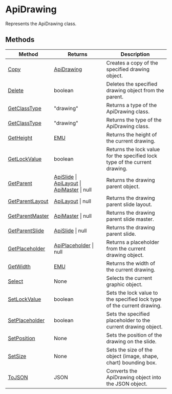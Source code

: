 # ApiDrawing

Represents the ApiDrawing class.


## Methods

| Method | Returns | Description |
| ------ | ------- | ----------- |
| [Copy](./Methods/Copy.md) | [ApiDrawing](../ApiDrawing/ApiDrawing.md) | Creates a copy of the specified drawing object. |
| [Delete](./Methods/Delete.md) | boolean | Deletes the specified drawing object from the parent. |
| [GetClassType](./Methods/GetClassType.md) | "drawing" | Returns a type of the ApiDrawing class. |
| [GetClassType](./Methods/GetClassType.md) | "drawing" | Returns the type of the ApiDrawing class. |
| [GetHeight](./Methods/GetHeight.md) | [EMU](../Enumeration/EMU.md) | Returns the height of the current drawing. |
| [GetLockValue](./Methods/GetLockValue.md) | boolean | Returns the lock value for the specified lock type of the current drawing. |
| [GetParent](./Methods/GetParent.md) | [ApiSlide](../ApiSlide/ApiSlide.md) \| [ApiLayout](../ApiLayout/ApiLayout.md) \| [ApiMaster](../ApiMaster/ApiMaster.md) \| null | Returns the drawing parent object. |
| [GetParentLayout](./Methods/GetParentLayout.md) | [ApiLayout](../ApiLayout/ApiLayout.md) \| null | Returns the drawing parent slide layout. |
| [GetParentMaster](./Methods/GetParentMaster.md) | [ApiMaster](../ApiMaster/ApiMaster.md) \| null | Returns the drawing parent slide master. |
| [GetParentSlide](./Methods/GetParentSlide.md) | [ApiSlide](../ApiSlide/ApiSlide.md) \| null | Returns the drawing parent slide. |
| [GetPlaceholder](./Methods/GetPlaceholder.md) | [ApiPlaceholder](../ApiPlaceholder/ApiPlaceholder.md) \| null | Returns a placeholder from the current drawing object. |
| [GetWidth](./Methods/GetWidth.md) | [EMU](../Enumeration/EMU.md) | Returns the width of the current drawing. |
| [Select](./Methods/Select.md) | None | Selects the current graphic object. |
| [SetLockValue](./Methods/SetLockValue.md) | boolean | Sets the lock value to the specified lock type of the current drawing. |
| [SetPlaceholder](./Methods/SetPlaceholder.md) | boolean | Sets the specified placeholder to the current drawing object. |
| [SetPosition](./Methods/SetPosition.md) | None | Sets the position of the drawing on the slide. |
| [SetSize](./Methods/SetSize.md) | None | Sets the size of the object (image, shape, chart) bounding box. |
| [ToJSON](./Methods/ToJSON.md) | JSON | Converts the ApiDrawing object into the JSON object. |
